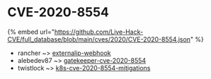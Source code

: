 # CVE-2020-8554
{% embed url="https://github.com/Live-Hack-CVE/full_database/blob/main/cves/2020/CVE-2020-8554.json" %}

* rancher ~> [externalip-webhook](https://www.alice-snow.ru/2020/database/cve-2020-8554/externalip-webhook-rancher)
* alebedev87 ~> [gatekeeper-cve-2020-8554](https://www.alice-snow.ru/2020/database/cve-2020-8554/gatekeeper-cve-2020-8554-alebedev87)
* twistlock ~> [k8s-cve-2020-8554-mitigations](https://www.alice-snow.ru/2020/database/cve-2020-8554/k8s-cve-2020-8554-mitigations-twistlock)